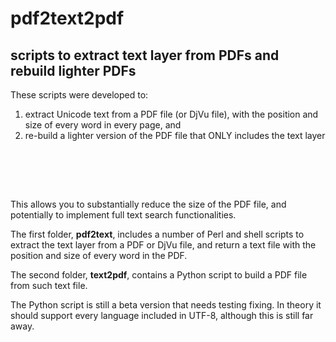 # pdf2text2pdf
## scripts to extract text layer from PDFs and rebuild lighter PDFs 



These scripts were developed to:
1. extract Unicode text from a PDF file (or DjVu file), with the position and size of every word in every page, and 
2. re-build a lighter version of the PDF file that ONLY includes the text layer
&nbsp;

&nbsp;

&nbsp;

This allows you to substantially reduce the size of the PDF file, and potentially to implement full text search functionalities.
  
The first folder, **pdf2text**, includes a number of Perl and shell scripts to extract the text layer from a PDF or DjVu file, and return a text file with the position and size of every word in the PDF.
  
The second folder, **text2pdf**, contains a Python script to build a PDF file from such text file.
  
  
  
The Python script is still a beta version that needs testing fixing. In theory it should support every language included in UTF-8, although this is still far away.
 
